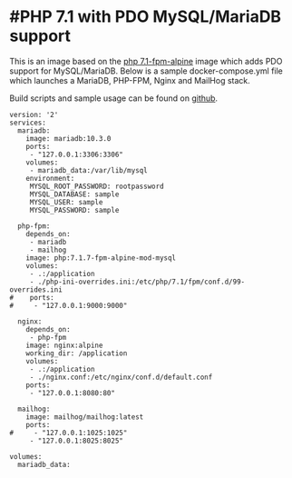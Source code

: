#PHP 7.1 with PDO MySQL/MariaDB support
=======================================

This is an image based on the [php 7.1-fpm-alpine](https://hub.docker.com/_/php/) image which adds PDO support for MySQL/MariaDB.
Below is a sample docker-compose.yml file which launches a MariaDB, PHP-FPM, Nginx and MailHog stack.

Build scripts and sample usage can be found on [github](https://github.com/wytzevanderploeg/docker/php7-mod-mysql).

```docker
version: '2'
services:
  mariadb:
    image: mariadb:10.3.0
    ports:
     - "127.0.0.1:3306:3306"
    volumes:
     - mariadb_data:/var/lib/mysql
    environment:
     MYSQL_ROOT_PASSWORD: rootpassword
     MYSQL_DATABASE: sample
     MYSQL_USER: sample
     MYSQL_PASSWORD: sample

  php-fpm:
    depends_on:
     - mariadb
     - mailhog
    image: php:7.1.7-fpm-alpine-mod-mysql
    volumes:
     - .:/application
     - ./php-ini-overrides.ini:/etc/php/7.1/fpm/conf.d/99-overrides.ini
#    ports:
#     - "127.0.0.1:9000:9000"

  nginx:
    depends_on:
     - php-fpm
    image: nginx:alpine
    working_dir: /application
    volumes:
     - .:/application
     - ./nginx.conf:/etc/nginx/conf.d/default.conf
    ports:
     - "127.0.0.1:8080:80"

  mailhog:
    image: mailhog/mailhog:latest
    ports:
#     - "127.0.0.1:1025:1025"
     - "127.0.0.1:8025:8025"

volumes:
  mariadb_data:
```
